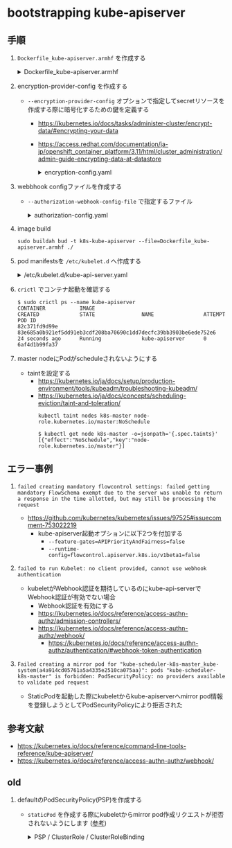 # bootstrapping kube-apiserver

## 手順

1. `Dockerfile_kube-apiserver.armhf` を作成する
   <details><summary>Dockerfile_kube-apiserver.armhf</summary>
      ```
      cat << 'EOF' > Dockerfile_kube-apiserver.armhf
      FROM arm64v8/ubuntu:bionic

      ARG VERSION="v1.22.0"
      ARG ARCH="arm64"

      RUN set -ex \
        && apt update \
        && apt install -y wget \
        && apt clean \
        && wget --quiet -P /usr/bin/ https://dl.k8s.io/$VERSION/bin/linux/$ARCH/kube-apiserver \
        && chmod +x /usr/bin/kube-apiserver \
        && install -o root -g root -m 755 -d /var/lib/kubernetes \
        && install -o root -g root -m 755 -d /etc/kubernetes/config \
        && install -o root -g root -m 755 -d /etc/kubernetes/webhook

      COPY ca.pem \
           ca-key.pem \
           kubernetes-key.pem \
           kubernetes.pem \
           service-account-key.pem \
           service-account.pem \
           encryption-config.yaml \
           front-proxy-ca.pem \
           front-proxy.pem \
           front-proxy-key.pem \
           /var/lib/kubernetes/

      COPY authorization-config.yaml /etc/kubernetes/webhook/

      EXPOSE 6443

      ENTRYPOINT ["/usr/bin/kube-apiserver"]
      EOF
      ```
   </details>

1. encryption-provider-config を作成する
    - `--encryption-provider-config` オプションで指定してsecretリソースを作成する際に暗号化するための鍵を定義する
        - https://kubernetes.io/docs/tasks/administer-cluster/encrypt-data/#encrypting-your-data
        - https://access.redhat.com/documentation/ja-jp/openshift_container_platform/3.11/html/cluster_administration/admin-guide-encrypting-data-at-datastore
           <details><summary>encryption-config.yaml</summary>
              ```
              ENCRYPTION_KEY=$(head -c 32 /dev/urandom | base64)

              cat << EOF > encryption-config.yaml
              ---
              kind: EncryptionConfig
              apiVersion: v1
              resources:
                - resources:
                    - secrets
                  providers:
                    - aescbc:
                        keys:
                          - name: key1
                            secret: ${ENCRYPTION_KEY}
                    - identity: {}
              EOF
              ```
           </details>

1. webbhook configファイルを作成する
    - `--authorization-webhook-config-file` で指定するファイル
       <details><summary>authorization-config.yaml</summary>
          ```
          KUBE_API_SERVER_ADDRESS=192.168.10.50

          cat << EOF > authorization-config.yaml
          ---
          apiVersion: v1
          # kind of the API object
          kind: Config
          # clusters refers to the remote service.
          clusters:
            - name: kubernetes
              cluster:
                certificate-authority: /var/lib/kubernetes/ca.pem       # CA for verifying the remote service.
                server: https://${KUBE_API_SERVER_ADDRESS}:6443/authenticate # URL of remote service to query. Must use 'https'.

          # users refers to the API server's webhook configuration.
          users:
            - name: api-server-webhook
              user:
                client-certificate: /var/lib/kubernetes/kubernetes.pem  # cert for the webhook plugin to use
                client-key: /var/lib/kubernetes/kubernetes-key.pem      # key matching the cert

          # kubeconfig files require a context. Provide one for the API server.
          current-context: webhook
          contexts:
          - context:
              cluster: kubernetes
              user: api-server-webhook
            name: webhook
          EOF
          ```
       </details>

1. image build
   ```
   sudo buildah bud -t k8s-kube-apiserver --file=Dockerfile_kube-apiserver.armhf ./
   ```

1. pod manifestsを `/etc/kubelet.d` へ作成する
   <details><summary>/etc/kubelet.d/kube-api-server.yaml</summary>
      ```
      cat << EOF | sudo tee /etc/kubelet.d/kube-api-server.yaml
      ---
      apiVersion: v1
      kind: Pod
      metadata:
        name: kube-apiserver
        namespace: kube-system
        annotations:
          seccomp.security.alpha.kubernetes.io/pod: runtime/default
        labels:
          tier: control-plane
          component: kube-apiserver

      spec:
        # https://kubernetes.io/docs/tasks/administer-cluster/guaranteed-scheduling-critical-addon-pods/
        priorityClassName: system-node-critical
        hostNetwork: true
        containers:
          - name: kube-apiserver
            image: localhost/k8s-kube-apiserver:latest
            imagePullPolicy: IfNotPresent
            resources:
              requests:
                memory: "512Mi"
              limits:
                memory: "1024Mi"
            command:
              - /usr/bin/kube-apiserver
              - --advertise-address=192.168.10.50
              - --allow-privileged=true
              - --anonymous-auth=false
              - --apiserver-count=1
              - --audit-log-maxage=30
              - --audit-log-maxbackup=3
              - --audit-log-maxsize=100
              - --audit-log-path=/var/log/audit.log
              - --authorization-mode=Node,RBAC,Webhook
              - --authorization-webhook-config-file=/etc/kubernetes/webhook/authorization-config.yaml
              - --authentication-token-webhook-cache-ttl=2m
              - --authentication-token-webhook-version=v1
              - --bind-address=0.0.0.0
              - --client-ca-file=/var/lib/kubernetes/ca.pem
              - --enable-admission-plugins=NamespaceLifecycle,NodeRestriction,LimitRanger,ServiceAccount,DefaultStorageClass,ResourceQuota,RuntimeClass
              - --etcd-cafile=/var/lib/kubernetes/ca.pem
              - --etcd-certfile=/var/lib/kubernetes/kubernetes.pem
              - --etcd-keyfile=/var/lib/kubernetes/kubernetes-key.pem
              - --etcd-servers=https://192.168.10.50:2379
              - --event-ttl=1h
              - --encryption-provider-config=/var/lib/kubernetes/encryption-config.yaml
              - --kubelet-certificate-authority=/var/lib/kubernetes/ca.pem
              - --kubelet-client-certificate=/var/lib/kubernetes/kubernetes.pem
              - --kubelet-client-key=/var/lib/kubernetes/kubernetes-key.pem
              - --runtime-config=authentication.k8s.io/v1beta1=true
              - --feature-gates=APIPriorityAndFairness=false
              - --service-account-key-file=/var/lib/kubernetes/service-account.pem
              - --service-account-signing-key-file=/var/lib/kubernetes/service-account-key.pem
              - --service-account-issuer=api
              - --service-account-api-audiences=api
              - --service-cluster-ip-range=10.32.0.0/24
              - --service-node-port-range=30000-32767
              - --tls-cert-file=/var/lib/kubernetes/kubernetes.pem
              - --tls-private-key-file=/var/lib/kubernetes/kubernetes-key.pem
              - --http2-max-streams-per-connection=3000
              - --max-requests-inflight=3000
              - --max-mutating-requests-inflight=1000
              - --enable-aggregator-routing=true
              - --requestheader-client-ca-file=/var/lib/kubernetes/front-proxy-ca.pem
              - --requestheader-allowed-names=front-proxy-ca
              - --requestheader-extra-headers-prefix=X-Remote-Extra
              - --requestheader-group-headers=X-Remote-Group
              - --requestheader-username-headers=X-Remote-User
              - --proxy-client-cert-file=/var/lib/kubernetes/front-proxy.pem
              - --proxy-client-key-file=/var/lib/kubernetes/front-proxy-key.pem
              - --v=2
      EOF
      ```
   </details>

1. `crictl` でコンテナ起動を確認する
   ```
   $ sudo crictl ps --name kube-apiserver
   CONTAINER           IMAGE                                                              CREATED             STATE               NAME                ATTEMPT             POD ID
   82c371fd9d99e       83e685a0b921ef5dd91eb3cdf208ba70690c1dd7decfc39bb3903be6ede752e6   24 seconds ago      Running             kube-apiserver      0                   6af4d1b99fa37
   ```

1. master nodeにPodがscheduleされないようにする
    - taintを設定する
        - https://kubernetes.io/ja/docs/setup/production-environment/tools/kubeadm/troubleshooting-kubeadm/
        - https://kubernetes.io/ja/docs/concepts/scheduling-eviction/taint-and-toleration/
           ```
           kubectl taint nodes k8s-master node-role.kubernetes.io/master:NoSchedule
           ```
           ```
           $ kubectl get node k8s-master -o=jsonpath='{.spec.taints}'
           [{"effect":"NoSchedule","key":"node-role.kubernetes.io/master"}]
           ```


## エラー事例

1. `failed creating mandatory flowcontrol settings: failed getting mandatory FlowSchema exempt due to the server was unable to return a response in the time allotted, but may still be processing the request`
    - https://github.com/kubernetes/kubernetes/issues/97525#issuecomment-753022219
        - kube-apiserver起動オプションに以下2つを付加する
            - `--feature-gates=APIPriorityAndFairness=false`
            - `--runtime-config=flowcontrol.apiserver.k8s.io/v1beta1=false`

1. `failed to run Kubelet: no client provided, cannot use webhook authentication`
    - kubeletがWebhook認証を期待しているのにkube-api-serverでWebhook認証が有効でない場合
        - Webhook認証を有効にする
        - https://kubernetes.io/docs/reference/access-authn-authz/admission-controllers/
        - https://kubernetes.io/docs/reference/access-authn-authz/webhook/
            - https://kubernetes.io/docs/reference/access-authn-authz/authentication/#webhook-token-authentication

1. `Failed creating a mirror pod for "kube-scheduler-k8s-master_kube-system(a4a914cd05761a5a4335e2510ca075aa)": pods "kube-scheduler-k8s-master" is forbidden: PodSecurityPolicy: no providers available to validate pod request`
    - StaticPodを起動した際にkubeletからkube-apiserverへmirror pod情報を登録しようとしてPodSecurityPolicyにより拒否された

## 参考文献

- https://kubernetes.io/docs/reference/command-line-tools-reference/kube-apiserver/
- https://kubernetes.io/docs/reference/access-authn-authz/webhook/

## old

1. defaultのPodSecurityPolicy(PSP)を作成する
    - `staticPod` を作成する際にkubeletからmirror pod作成リクエストが拒否されないようにします ([参考](https://kubernetes.io/ja/docs/tasks/configure-pod-container/static-pod/))
      <details><summary>PSP / ClusterRole / ClusterRoleBinding</summary>
         ```
         cat << EOF | kubectl apply --kubeconfig admin.kubeconfig -f -
         apiVersion: policy/v1beta1
         kind: PodSecurityPolicy
         metadata:
           annotations:
             apparmor.security.beta.kubernetes.io/allowedProfileNames: 'runtime/default'
             apparmor.security.beta.kubernetes.io/defaultProfileName:  'runtime/default'
             seccomp.security.alpha.kubernetes.io/allowedProfileNames: 'docker/default'
             seccomp.security.alpha.kubernetes.io/defaultProfileName:  'docker/default'
           name: default
         spec:
           # allowedCapabilities: []  # default set of capabilities are implicitly allowed
           allowedCapabilities:
             - '*'
             # - NET_ADMIN
             # - NET_RAW
             # - SYS_ADMIN
           fsGroup:
             rule: 'MustRunAs'
             ranges:
               # Forbid adding the root group.
               - min: 1
                 max: 65535
           hostIPC: true
           hostNetwork: true
           hostPID: true
           privileged: true
           allowPrivilegeEscalation: true
           readOnlyRootFilesystem: true
           runAsUser:
             rule: 'MustRunAsNonRoot'
           seLinux:
             rule: 'RunAsNonRoot'
           supplementalGroups:
             rule: 'RunAsNonRoot'
             ranges:
               # Forbid adding the root group.
               - min: 1
                 max: 65535
           volumes:
           - 'configMap'
           - 'downwardAPI'
           - 'emptyDir'
           - 'persistentVolumeClaim'
           - 'projected'
           - 'secret'
           - 'hostPath'
           hostNetwork: true
           runAsUser:
             rule: 'RunAsAny'
           seLinux:
             rule: 'RunAsAny'
           supplementalGroups:
             rule: 'RunAsAny'
           fsGroup:
             rule: 'RunAsAny'

         ---

         # Cluster role which grants access to the default pod security policy
         apiVersion: rbac.authorization.k8s.io/v1
         kind: ClusterRole
         metadata:
           name: default-psp
         rules:
         - apiGroups:
           - policy
           resourceNames:
           - default
           resources:
           - podsecuritypolicies
           verbs:
           - use

         ---

         # Cluster role binding for default pod security policy granting all authenticated users access
         apiVersion: rbac.authorization.k8s.io/v1
         kind: ClusterRoleBinding
         metadata:
           name: default-psp
         roleRef:
           apiGroup: rbac.authorization.k8s.io
           kind: ClusterRole
           name: default-psp
         subjects:
         - apiGroup: rbac.authorization.k8s.io
           kind: Group
           name: system:authenticated
         EOF
         ```
      </details>

         ```
         $ cat <<EOF | kubectl apply --kubeconfig admin.kubeconfig -f -

           <省略>

         podsecuritypolicy.policy/default created
         clusterrole.rbac.authorization.k8s.io/default-psp created
         clusterrolebinding.rbac.authorization.k8s.io/default-psp created
         ```

